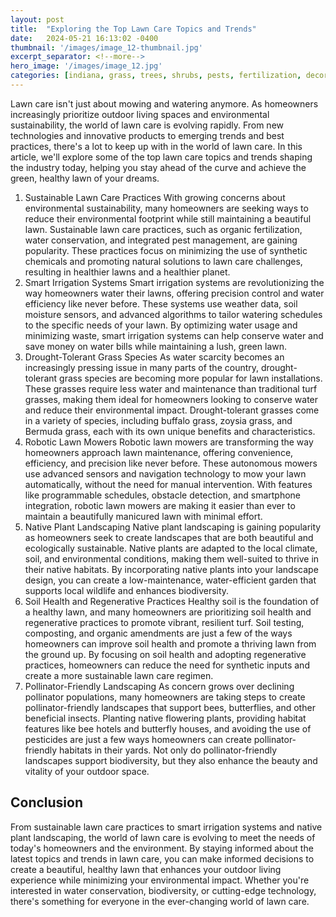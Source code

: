 ```yaml
---
layout: post
title:  "Exploring the Top Lawn Care Topics and Trends"
date:   2024-05-21 16:13:02 -0400
thumbnail: '/images/image_12-thumbnail.jpg'
excerpt_separator: <!--more-->
hero_image: '/images/image_12.jpg'
categories: [indiana, grass, trees, shrubs, pests, fertilization, decoration, curb appeal, garden, flowers, recreation]
---
```

Lawn care isn't just about mowing and watering anymore. <!--more-->As homeowners increasingly prioritize outdoor living spaces and environmental sustainability, the world of lawn care is evolving rapidly. From new technologies and innovative products to emerging trends and best practices, there's a lot to keep up with in the world of lawn care. In this article, we'll explore some of the top lawn care topics and trends shaping the industry today, helping you stay ahead of the curve and achieve the green, healthy lawn of your dreams.
1. Sustainable Lawn Care Practices
With growing concerns about environmental sustainability, many homeowners are seeking ways to reduce their environmental footprint while still maintaining a beautiful lawn. Sustainable lawn care practices, such as organic fertilization, water conservation, and integrated pest management, are gaining popularity. These practices focus on minimizing the use of synthetic chemicals and promoting natural solutions to lawn care challenges, resulting in healthier lawns and a healthier planet.
2. Smart Irrigation Systems
Smart irrigation systems are revolutionizing the way homeowners water their lawns, offering precision control and water efficiency like never before. These systems use weather data, soil moisture sensors, and advanced algorithms to tailor watering schedules to the specific needs of your lawn. By optimizing water usage and minimizing waste, smart irrigation systems can help conserve water and save money on water bills while maintaining a lush, green lawn.
3. Drought-Tolerant Grass Species
As water scarcity becomes an increasingly pressing issue in many parts of the country, drought-tolerant grass species are becoming more popular for lawn installations. These grasses require less water and maintenance than traditional turf grasses, making them ideal for homeowners looking to conserve water and reduce their environmental impact. Drought-tolerant grasses come in a variety of species, including buffalo grass, zoysia grass, and Bermuda grass, each with its own unique benefits and characteristics.
4. Robotic Lawn Mowers
Robotic lawn mowers are transforming the way homeowners approach lawn maintenance, offering convenience, efficiency, and precision like never before. These autonomous mowers use advanced sensors and navigation technology to mow your lawn automatically, without the need for manual intervention. With features like programmable schedules, obstacle detection, and smartphone integration, robotic lawn mowers are making it easier than ever to maintain a beautifully manicured lawn with minimal effort.
5. Native Plant Landscaping
Native plant landscaping is gaining popularity as homeowners seek to create landscapes that are both beautiful and ecologically sustainable. Native plants are adapted to the local climate, soil, and environmental conditions, making them well-suited to thrive in their native habitats. By incorporating native plants into your landscape design, you can create a low-maintenance, water-efficient garden that supports local wildlife and enhances biodiversity.
6. Soil Health and Regenerative Practices
Healthy soil is the foundation of a healthy lawn, and many homeowners are prioritizing soil health and regenerative practices to promote vibrant, resilient turf. Soil testing, composting, and organic amendments are just a few of the ways homeowners can improve soil health and promote a thriving lawn from the ground up. By focusing on soil health and adopting regenerative practices, homeowners can reduce the need for synthetic inputs and create a more sustainable lawn care regimen.
7. Pollinator-Friendly Landscaping
As concern grows over declining pollinator populations, many homeowners are taking steps to create pollinator-friendly landscapes that support bees, butterflies, and other beneficial insects. Planting native flowering plants, providing habitat features like bee hotels and butterfly houses, and avoiding the use of pesticides are just a few ways homeowners can create pollinator-friendly habitats in their yards. Not only do pollinator-friendly landscapes support biodiversity, but they also enhance the beauty and vitality of your outdoor space.

## Conclusion
From sustainable lawn care practices to smart irrigation systems and native plant landscaping, the world of lawn care is evolving to meet the needs of today's homeowners and the environment. By staying informed about the latest topics and trends in lawn care, you can make informed decisions to create a beautiful, healthy lawn that enhances your outdoor living experience while minimizing your environmental impact. Whether you're interested in water conservation, biodiversity, or cutting-edge technology, there's something for everyone in the ever-changing world of lawn care.